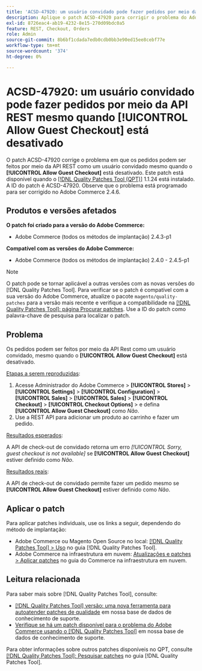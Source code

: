 ```yaml
---
title: 'ACSD-47920: um usuário convidado pode fazer pedidos por meio da API REST mesmo quando [!UICONTROL Allow Guest Checkout] está desativado'
description: Aplique o patch ACSD-47920 para corrigir o problema do Adobe Commerce em que os pedidos podem ser feitos por meio da API REST como um usuário convidado mesmo quando o [!UICONTROL Allow Guest Checkout] está desativado.
exl-id: 8726eac4-ab19-4232-8e15-270d09bdc0a5
feature: REST, Checkout, Orders
role: Admin
source-git-commit: 8b6bf1cdada7edb0cdb0bb3e90ed15ee8cebf77e
workflow-type: tm+mt
source-wordcount: '374'
ht-degree: 0%

---
```


# ACSD-47920: um usuário convidado pode fazer pedidos por meio da API REST mesmo quando **[!UICONTROL Allow Guest Checkout]** está desativado

O patch ACSD-47920 corrige o problema em que os pedidos podem ser feitos por meio da API REST como um usuário convidado mesmo quando o **[!UICONTROL Allow Guest Checkout]** está desativado. Este patch está disponível quando o [[!DNL Quality Patches Tool (QPT)]](/help/announcements/adobe-commerce-announcements/magento-quality-patches-released-new-tool-to-self-serve-quality-patches.md) 1.1.24 está instalado. A ID do patch é ACSD-47920. Observe que o problema está programado para ser corrigido no Adobe Commerce 2.4.6.

## Produtos e versões afetados

**O patch foi criado para a versão do Adobe Commerce:**

* Adobe Commerce (todos os métodos de implantação) 2.4.3-p1

**Compatível com as versões do Adobe Commerce:**

* Adobe Commerce (todos os métodos de implantação) 2.4.0 - 2.4.5-p1

>[!NOTE]
>
>O patch pode se tornar aplicável a outras versões com as novas versões do [!DNL Quality Patches Tool]. Para verificar se o patch é compatível com a sua versão do Adobe Commerce, atualize o pacote `magento/quality-patches` para a versão mais recente e verifique a compatibilidade na [[!DNL Quality Patches Tool]: página Procurar patches](https://experienceleague.adobe.com/tools/commerce-quality-patches/index.html). Use a ID do patch como palavra-chave de pesquisa para localizar o patch.

## Problema

Os pedidos podem ser feitos por meio da API Rest como um usuário convidado, mesmo quando o **[!UICONTROL Allow Guest Checkout]** está desativado.

<u>Etapas a serem reproduzidas</u>:

1. Acesse Administrador do Adobe Commerce > **[!UICONTROL Stores]** > **[!UICONTROL Settings]** > **[!UICONTROL Configuration]** > **[!UICONTROL Sales]** > **[!UICONTROL Sales]** > **[!UICONTROL Checkout]** > **[!UICONTROL Checkout Options]** > e defina **[!UICONTROL Allow Guest Checkout]** como _Não_.
1. Use a REST API para adicionar um produto ao carrinho e fazer um pedido.

<u>Resultados esperados</u>:

A API de check-out de convidado retorna um erro *[!UICONTROL Sorry, guest checkout is not available]* se **[!UICONTROL Allow Guest Checkout]** estiver definido como _Não_.

<u>Resultados reais</u>:

A API de check-out de convidado permite fazer um pedido mesmo se **[!UICONTROL Allow Guest Checkout]** estiver definido como _Não_.

## Aplicar o patch

Para aplicar patches individuais, use os links a seguir, dependendo do método de implantação:

* Adobe Commerce ou Magento Open Source no local: [[!DNL Quality Patches Tool] > Uso](https://experienceleague.adobe.com/docs/commerce-operations/tools/quality-patches-tool/usage.html) no guia [!DNL Quality Patches Tool].
* Adobe Commerce na infraestrutura em nuvem: [Atualizações e patches > Aplicar patches](https://experienceleague.adobe.com/docs/commerce-cloud-service/user-guide/develop/upgrade/apply-patches.html) no guia do Commerce na infraestrutura em nuvem.

## Leitura relacionada

Para saber mais sobre [!DNL Quality Patches Tool], consulte:

* [[!DNL Quality Patches Tool] versão: uma nova ferramenta para autoatender patches de qualidade](/help/announcements/adobe-commerce-announcements/magento-quality-patches-released-new-tool-to-self-serve-quality-patches.md) em nossa base de dados de conhecimento de suporte.
* [Verifique se há um patch disponível para o problema do Adobe Commerce usando o [!DNL Quality Patches Tool]](/help/support-tools/patches-available-in-qpt-tool/check-patch-for-magento-issue-with-magento-quality-patches.md) em nossa base de dados de conhecimento de suporte.

Para obter informações sobre outros patches disponíveis no QPT, consulte [[!DNL Quality Patches Tool]: Pesquisar patches](https://experienceleague.adobe.com/tools/commerce-quality-patches/index.html) no guia [!DNL Quality Patches Tool].
